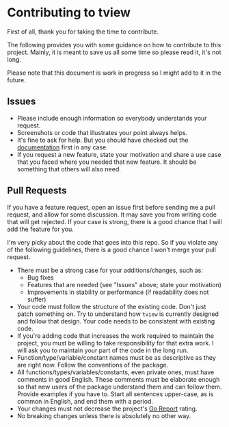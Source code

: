 # Contributing to tview

First of all, thank you for taking the time to contribute.

The following provides you with some guidance on how to contribute to this project. Mainly, it is meant to save us all some time so please read it, it's not long.

Please note that this document is work in progress so I might add to it in the future.

## Issues

- Please include enough information so everybody understands your request.
- Screenshots or code that illustrates your point always helps.
- It's fine to ask for help. But you should have checked out the [documentation](https://godoc.org/git.parallelcoin.io/dev/9/pkg/util/tview) first in any case.
- If you request a new feature, state your motivation and share a use case that you faced where you needed that new feature. It should be something that others will also need.

## Pull Requests

If you have a feature request, open an issue first before sending me a pull request, and allow for some discussion. It may save you from writing code that will get rejected. If your case is strong, there is a good chance that I will add the feature for you.

I'm very picky about the code that goes into this repo. So if you violate any of the following guidelines, there is a good chance I won't merge your pull request.

- There must be a strong case for your additions/changes, such as:
  - Bug fixes
  - Features that are needed (see "Issues" above; state your motivation)
  - Improvements in stability or performance (if readability does not suffer)
- Your code must follow the structure of the existing code. Don't just patch something on. Try to understand how `tview` is currently designed and follow that design. Your code needs to be consistent with existing code.
- If you're adding code that increases the work required to maintain the project, you must be willing to take responsibility for that extra work. I will ask you to maintain your part of the code in the long run.
- Function/type/variable/constant names must be as descriptive as they are right now. Follow the conventions of the package.
- All functions/types/variables/constants, even private ones, must have comments in good English. These comments must be elaborate enough so that new users of the package understand them and can follow them. Provide examples if you have to. Start all sentences upper-case, as is common in English, and end them with a period.
- Your changes must not decrease the project's [Go Report](https://goreportcard.com/report/git.parallelcoin.io/dev/9/pkg/util/tview) rating.
- No breaking changes unless there is absolutely no other way.

